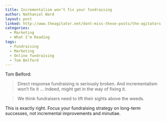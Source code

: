 ```yaml
---
title: Incrementalism won’t fix your fundraising
author: Nathaniel Ward
layout: post
linked: http://www.theagitator.net/dont-miss-these-posts/the-agitators-editorial-stance/
categories:
  - Marketing
  - What I’m Reading
tags:
  - Fundraising
  - Marketing
  - Online fundraising
  - Tom Belford
---
```

Tom Belford:

> Direct response fundraising is seriously broken. And incrementalism won’t fix it … indeed, might get in the way of fixing it.

> We think fundraisers need to lift their sights above the weeds.

This is exactly right. Focus your fundraising strategy on long-term successes, not incremental improvements and minutiae.